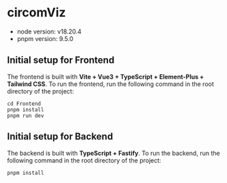 # circomViz

- node version: v18.20.4
- pnpm version: 9.5.0

## Initial setup for Frontend
The frontend is built with **Vite + Vue3 + TypeScript + Element-Plus + Tailwind CSS**. To run the frontend, run the following command in the root directory of the project:

```shell
cd Frontend
pnpm install
pnpm run dev
```

## Initial setup for Backend

The backend is built with **TypeScript + Fastify**. To run the backend, run the following command in the root directory of the project:
```shell
pnpm install
```